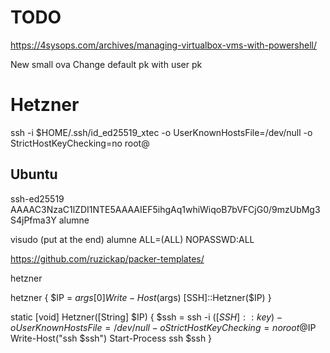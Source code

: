 # TODO

https://4sysops.com/archives/managing-virtualbox-vms-with-powershell/

New small ova
Change default pk with user pk

# Hetzner

ssh -i $HOME/.ssh/id_ed25519_xtec -o UserKnownHostsFile=/dev/null -o StrictHostKeyChecking=no root@


## Ubuntu

ssh-ed25519 AAAAC3NzaC1lZDI1NTE5AAAAIEF5ihgAq1whiWiqoB7bVFCjG0/9mzUbMg3S4jPfma3Y alumne


visudo (put at the end)
alumne ALL=(ALL) NOPASSWD:ALL

https://github.com/ruzickap/packer-templates/

hetzner

hetzner {
    $IP = $args[0]
    Write-Host($args)
    [SSH]::Hetzner($IP)
}

static [void] Hetzner([String] $IP) {
    $ssh = ssh -i $([SSH]::key) -o UserKnownHostsFile=/dev/null -o StrictHostKeyChecking=no root@$IP
    Write-Host("ssh $ssh")
    Start-Process ssh $ssh 
}